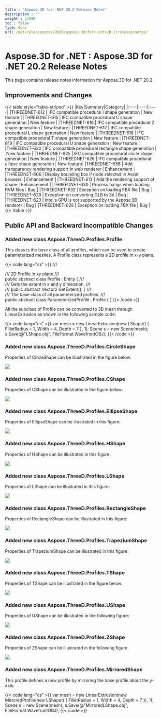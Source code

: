 ```yaml
---
title : "Aspose.3D for .NET 20.2 Release Notes" 
description : "" 
weight : 12098 
toc : false
type: docs
url: /net/releasenotes/2020/aspose.3d+for+.net+20.2+release+notes/
---
```


# Aspose.3D for .NET : Aspose.3D for .NET 20.2 Release Notes


This page contains release notes information for Aspose.3D for .NET 20.2

## Improvements and Changes

{{< table style="table-striped" >}}
|Key|Summary|Category|
|:----|:----|:----|
|THREEDNET-612 | IFC compatible procedural I shape generation | New feature |
|THREEDNET-615 | IFC compatible procedural C shape generation | New feature |
|THREEDNET-616 | IFC compatible procedural Z shape generation | New feature |
|THREEDNET-617 | IFC compatible procedural L shape generation | New feature |
|THREEDNET-618 | IFC compatible procedural T shape generation | New feature |
|THREEDNET-619 | IFC compatible procedural U shape generation | New feature |
|THREEDNET-620 | IFC compatible procedural rectangle shape generation | New feature |
|THREEDNET-625 | IFC compatible procedural circle shape generation | New feature |
|THREEDNET-626 | IFC compatible procedural ellipse shape generation | New feature|
|THREEDNET-558 | Add transparency rendering support in web renderer | Enhancement |
|THREEDNET-606 | Display bounding box if node selected in Asset browser. | Enhancement |
|THREEDNET-613 | Add the rendering support of shape | Enhancement |
|THREEDNET-630 | Process hangs when loading RVM files | Bug |
|THREEDNET-632 | Exception on loading FBX file | Bug |
|THREEDNET-629 | Exception on converting GLB to 3d | Bug |
|THREEDNET-623 | Intel's GPU is not supported by the Aspose.3D renderer | Bug |
|THREEDNET-628 | Exception on loading FBX file | Bug |
{{< /table >}}

## Public API and Backward Incompatible Changes

### Added new class **Aspose.ThreeD.Profiles.Profile**

This class is the base class of all profiles, which can be used to create parameterized meshes. A Profile class represents a 2D profile in x-y plane.

{{< code lang="cs" >}}
    /// <summary>
    /// 2D Profile in xy plane
    /// </summary>
    public abstract class Profile : Entity
    {
        /// <summary>
        /// Gets the extent in x and y dimension.
        /// </summary>
        /// <returns></returns>
        public abstract Vector2 GetExtent();
    }
    /// <summary>
    /// The base class of all parameterized profiles.
    /// </summary>
    public abstract class ParameterizedProfile : Profile
    {
    }
{{< /code >}}

All the subclass of Profile can be converted to 3D mesh through LinearExtrusion as shown in the following sample code:

{{< code lang="cs" >}}
var mesh = new LinearExtrusion(new LShape()
    {
     FilletRadius = 1,
     Width = 4,
     Depth = 7
      }, 1);
Scene s = new Scene(mesh);
s.Save(@"LShape.obj", FileFormat.WavefrontOBJ);
{{< /code >}}

### Added new class **Aspose.ThreeD.Profiles.CircleShape**

Properties of CircleShape can be illustrated in the figure below.

![](https://docs2.aspose.com/3d/net/attachments/101122868/101089370.png)

### Added new class **Aspose.ThreeD.Profiles.CShape**

Properties of CShape can be illustrated in the figure below:

![](https://docs2.aspose.com/3d/net/attachments/101122868/101089371.png)

### Added new class **Aspose.ThreeD.Profiles.EllipseShape**

Properties of EllipseShape can be illustrated in this figure:

![](https://docs2.aspose.com/3d/net/attachments/101122868/101089372.png)

### Added new class **Aspose.ThreeD.Profiles.HShape**

Properties of HShape can be illustrated in this figure:

![](https://docs2.aspose.com/3d/net/attachments/101122868/101089373.png)

### Added new class **Aspose.ThreeD.Profiles.LShape**

Properties of LShape can be illustrated in this figure:

![](https://docs2.aspose.com/3d/net/attachments/101122868/101089374.png)

### Added new class **Aspose.ThreeD.Profiles.RectangleShape**

Properties of RectangleShape can be illustrated in this figure:

![](https://docs2.aspose.com/3d/net/attachments/101122868/101089375.png)

### Added new class **Aspose.ThreeD.Profiles.TrapeziumShape**

Properties of TrapeziumShape can be illustrated in this figure:

![](https://docs2.aspose.com/3d/net/attachments/101122868/101089376.png)

### Added new class **Aspose.ThreeD.Profiles.TShape**

Properties of TShape can be illustrated in the figure below:

![](https://docs2.aspose.com/3d/net/attachments/101122868/101089377.png)

### Added new class **Aspose.ThreeD.Profiles.UShape**

Properties of UShape can be illustrated in the following figure:

![](https://docs2.aspose.com/3d/net/attachments/101122868/101089378.png)

### Added new class **Aspose.ThreeD.Profiles.ZShape**

Properties of ZShape can be illustrated in the following figure.

![](https://docs2.aspose.com/3d/net/attachments/101122868/101089379.png)

### Added new class **Aspose.ThreeD.Profiles.MirroredShape**

This profile defines a new profile by mirroring the base profile about the y-axis.

{{< code lang="cs" >}}
var mesh = new LinearExtrusion(new MirroredProfile(new LShape()
            {
                FilletRadius = 1,
                Width = 4,
                Depth = 7
            }), 1);
Scene s = new Scene(mesh);
s.Save(@"MirroredLShape.obj", FileFormat.WavefrontOBJ);
{{< /code >}}

  

